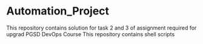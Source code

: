 # Automation_Project

This repository contains solution for task 2 and 3 of assignment required for upgrad PGSD DevOps Course
This repository contains shell scripts
